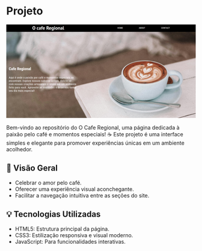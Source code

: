 # Projeto
<img src="src/imagens/design.png">

Bem-vindo ao repositório do O Cafe Regional, uma página dedicada à paixão pelo café e momentos especiais! ☕️ Este projeto é uma interface simples e elegante para promover experiências únicas em um ambiente acolhedor.

## 🌟 Visão Geral
- Celebrar o amor pelo café.
- Oferecer uma experiência visual aconchegante.
- Facilitar a navegação intuitiva entre as seções do site.

## 💡 Tecnologias Utilizadas
- HTML5: Estrutura principal da página.
- CSS3: Estilização responsiva e visual moderno.
- JavaScript: Para funcionalidades interativas.


